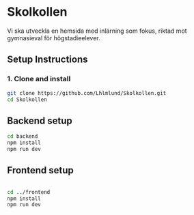 # Skolkollen
Vi ska utveckla en hemsida med inlärning som fokus, riktad mot gymnasieval för högstadieelever.




##  Setup Instructions

### 1. Clone and install
```bash
git clone https://github.com/Lhlmlund/Skolkollen.git
cd Skolkollen

```


## Backend setup

```bash
cd backend
npm install
npm run dev


```

## Frontend setup

```bash

cd ../frontend
npm install
npm run dev

```
